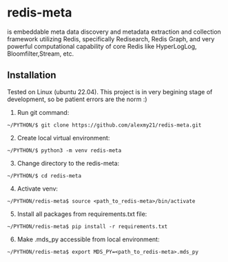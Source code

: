 # redis-meta

is embeddable meta data discovery and metadata extraction and collection framework utilizing Redis, specifically Redisearch, Redis Graph, and very powerful computational capability of core Redis like HyperLogLog, Bloomfilter,Stream, etc.

## Installation

Tested on Linux (ubuntu 22.04). This project is in very begining stage of development, so be patient errors are the norm :)

1. Run git command:

`~/PYTHON/$ git clone https://github.com/alexmy21/redis-meta.git`

2. Create local virtual environment:

`~/PYTHON/$ python3 -m venv redis-meta`

3. Change directory to the redis-meta:

`~/PYTHON/$ cd redis-meta`

4. Activate venv:

`~/PYTHON/redis-meta$ source <path_to_redis-meta>/bin/activate`

5. Install all packages from requirements.txt file:

`~/PYTHON/redis-meta$ pip install -r requirements.txt `

6. Make .mds_py accessible from local environment:

`~/PYTHON/redis-meta$ export MDS_PY=<path_to_redis-meta>.mds_py`
